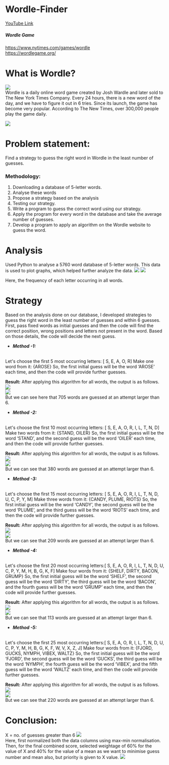 # Wordle-Finder 
[YouTube Link](https://youtu.be/bsNv2LcR04c)

##### Wordle Game   
https://www.nytimes.com/games/wordle <br>
https://wordlegame.org/

# What is Wordle? <br>
![](assets/I1.jpeg)<br>
Wordle is a daily online word game created by Josh Wardle and later sold to The New York Times Company. Every 24 hours, there is a new word of the day, and we have to figure it out in 6 tries. Since its launch, the game has become very popular. According to The New Times, over 300,000 people play the game daily. <br>

![](assets/I2.jpeg)<br>

# Problem statement: 
Find a strategy to guess the right word in Wordle in the least number of guesses.

### Methodology:

1. Downloading a database of 5-letter words.
2. Analyse these words
3. Propose a strategy based on the analysis
4. Testing our strategy.
5. Write a program to guess the correct word using our strategy.
6. Apply the program for every word in the database and take the average number of guesses.
7. Develop a program to apply an algorithm on the Wordle website to guess the word.

# Analysis

Used Python to analyse a 5760 word database of 5-letter words. This data is used to plot graphs, which helped further analyze the data.
![](assets/I3.jpeg) ![](assets/I4.png)<br>

Here, the frequency of each letter occurring in all words.

# Strategy

Based on the analysis done on our database, I developed strategies to guess the right word in the least number of guesses and within 6 guesses. First, pass fixed words as initial guesses and then the code will find the correct position, wrong positions and letters not present in the word. Based on those details, the code will decide the next guess.

- ***Method -1:*** 
<br>
Let's choose the first 5 most occurring letters: [ S, E, A, O, R]
Make one word from it: {AROSE}
So, the first initial guess will be the word ‘AROSE’ each time, and then the code will provide further guesses.

**Result:** 
After applying this algorithm for all words, the output is as follows.
![](assets/I5.jpeg)<br>
![](assets/I6.png) <br>
But we can see here that 705 words are guessed at an attempt larger than 6.

- ***Method -2:***
<br>
Let's choose the first 10 most occurring letters: [ S, E, A, O, R, I, L, T, N, D]
Make two words from it: {STAND, OILER}
So, the first initial guess will be the word ‘STAND’, and the second guess will be the word ‘OILER’ each time, and then the code will provide further guesses.

**Result:** 
After applying this algorithm for all words, the output is as follows.
![](assets/I7.jpeg)<br>
![](assets/I8.png)<br>
But we can see that 380 words are guessed at an attempt larger than 6.

- ***Method -3:***
<br>
Let's choose the first 15 most occurring letters: [ S, E, A, O, R, I, L, T, N, D, U, C, P, Y, M] 
Make three words from it: {CANDY, PLUME, RIOTS}
So, the first initial guess will be the word ‘CANDY’, the second guess will be the word ‘PLUME’, and the third guess will be the word ‘RIOTS’ each time, and then the code will provide further guesses.

**Result:** 
After applying this algorithm for all words, the output is as follows.
![](assets/I9.jpeg)<br>
![](assets/I10.png)<br>
But we can see that 209 words are guessed at an attempt larger than 6.

- ***Method -4:***
<br>
Let's choose the first 20 most occurring letters:[ S, E, A, O, R, I, L, T, N, D, U, C, P, Y, M, H, B, G, K, F]
Make four words from it: {SHELF, DIRTY, BACON, GRUMP}
So, the first initial guess will be the word ‘SHELF’, the second guess will be the word ‘DIRTY’, the third guess will be the word ‘BACON’, and the fourth guess will be the word ‘GRUMP’ each time, and then the code will provide further guesses.

**Result:** 
After applying this algorithm for all words, the output is as follows.
![](assets/I11.jpeg)<br>
![](assets/I12.png)<br>
But we can see that 113 words are guessed at an attempt larger than 6.

- ***Method -5:***
<br>
Let's choose the first 25 most occurring letters:[ S, E, A, O, R, I, L, T, N, D, U, C, P, Y, M, H, B, G, K, F, W, V, X, Z, J]
Make four words from it: {FJORD, GUCKS, NYMPH, VIBEX, WALTZ}
So, the first initial guess will be the word ‘FJORD’, the second guess will be the word ‘GUCKS’, the third guess will be the word ‘NYMPH’, the fourth guess will be the word ‘VIBEX’, and the fifth guess will be the word ‘WALTZ’ each time, and then the code will provide further guesses.

**Result:** 
After applying this algorithm for all words, the output is as follows.
![](assets/I13.jpeg)<br>
![](assets/I14.png)<br>
But we can see that 220 words are guessed at an attempt larger than 6.

# Conclusion:

X = no. of guesses greater than 6
![](assets/I15.png)<br>
Here, first normalized both the data columns using max-min normalisation. Then, for the final combined score, selected weightage of 60% for the value of X and 40% for the value of a mean as we want to minimise guess number and mean also, but priority is given to X value.
![](assets/I16.png)
